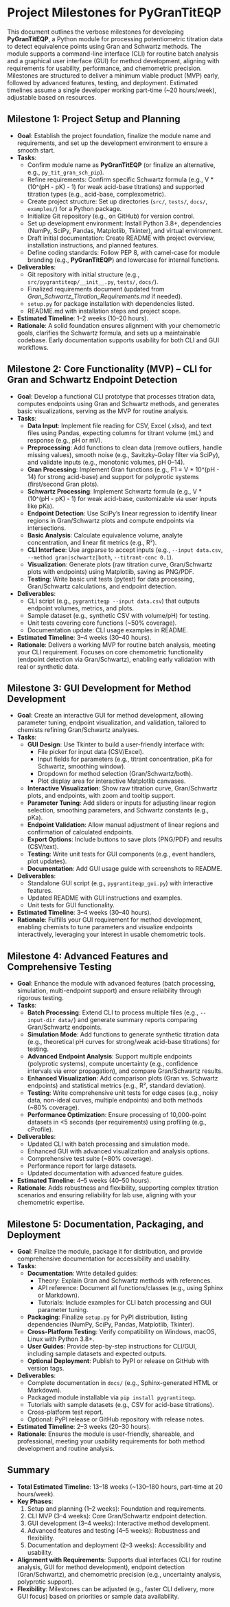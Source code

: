 # Project Milestones for PyGranTitEQP

This document outlines the verbose milestones for developing **PyGranTitEQP**, a Python module for processing potentiometric titration data to detect equivalence points using Gran and Schwartz methods. The module supports a command-line interface (CLI) for routine batch analysis and a graphical user interface (GUI) for method development, aligning with requirements for usability, performance, and chemometric precision. Milestones are structured to deliver a minimum viable product (MVP) early, followed by advanced features, testing, and deployment. Estimated timelines assume a single developer working part-time (~20 hours/week), adjustable based on resources.

## Milestone 1: Project Setup and Planning
- **Goal**: Establish the project foundation, finalize the module name and requirements, and set up the development environment to ensure a smooth start.
- **Tasks**:
  - Confirm module name as **PyGranTitEQP** (or finalize an alternative, e.g., `py_tit_gran_sch_pip`).
  - Refine requirements: Confirm specific Schwartz formula (e.g., V * (10^(pH - pK) - 1) for weak acid-base titrations) and supported titration types (e.g., acid-base, complexometric).
  - Create project structure: Set up directories (`src/`, `tests/`, `docs/`, `examples/`) for a Python package.
  - Initialize Git repository (e.g., on GitHub) for version control.
  - Set up development environment: Install Python 3.8+, dependencies (NumPy, SciPy, Pandas, Matplotlib, Tkinter), and virtual environment.
  - Draft initial documentation: Create README with project overview, installation instructions, and planned features.
  - Define coding standards: Follow PEP 8, with camel-case for module branding (e.g., **PyGranTitEQP**) and lowercase for internal functions.
- **Deliverables**:
  - Git repository with initial structure (e.g., `src/pygrantiteqp/__init__.py`, `tests/`, `docs/`).
  - Finalized requirements document (updated from *Gran_Schwartz_Titration_Requirements.md* if needed).
  - `setup.py` for package installation with dependencies listed.
  - README.md with installation steps and project scope.
- **Estimated Timeline**: 1–2 weeks (10–20 hours).
- **Rationale**: A solid foundation ensures alignment with your chemometric goals, clarifies the Schwartz formula, and sets up a maintainable codebase. Early documentation supports usability for both CLI and GUI workflows.

## Milestone 2: Core Functionality (MVP) – CLI for Gran and Schwartz Endpoint Detection
- **Goal**: Develop a functional CLI prototype that processes titration data, computes endpoints using Gran and Schwartz methods, and generates basic visualizations, serving as the MVP for routine analysis.
- **Tasks**:
  - **Data Input**: Implement file reading for CSV, Excel (.xlsx), and text files using Pandas, expecting columns for titrant volume (mL) and response (e.g., pH or mV).
  - **Preprocessing**: Add functions to clean data (remove outliers, handle missing values), smooth noise (e.g., Savitzky-Golay filter via SciPy), and validate inputs (e.g., monotonic volumes, pH 0–14).
  - **Gran Processing**: Implement Gran functions (e.g., F1 = V * 10^(pH - 14) for strong acid-base) and support for polyprotic systems (first/second Gran plots).
  - **Schwartz Processing**: Implement Schwartz formula (e.g., V * (10^(pH - pK) - 1) for weak acid-base, customizable via user inputs like pKa).
  - **Endpoint Detection**: Use SciPy’s linear regression to identify linear regions in Gran/Schwartz plots and compute endpoints via intersections.
  - **Basic Analysis**: Calculate equivalence volume, analyte concentration, and linear fit metrics (e.g., R²).
  - **CLI Interface**: Use argparse to accept inputs (e.g., `--input data.csv`, `--method gran|schwartz|both`, `--titrant-conc 0.1`).
  - **Visualization**: Generate plots (raw titration curve, Gran/Schwartz plots with endpoints) using Matplotlib, saving as PNG/PDF.
  - **Testing**: Write basic unit tests (pytest) for data processing, Gran/Schwartz calculations, and endpoint detection.
- **Deliverables**:
  - CLI script (e.g., `pygrantiteqp --input data.csv`) that outputs endpoint volumes, metrics, and plots.
  - Sample dataset (e.g., synthetic CSV with volume/pH) for testing.
  - Unit tests covering core functions (~50% coverage).
  - Documentation update: CLI usage examples in README.
- **Estimated Timeline**: 3–4 weeks (30–40 hours).
- **Rationale**: Delivers a working MVP for routine batch analysis, meeting your CLI requirement. Focuses on core chemometric functionality (endpoint detection via Gran/Schwartz), enabling early validation with real or synthetic data.

## Milestone 3: GUI Development for Method Development
- **Goal**: Create an interactive GUI for method development, allowing parameter tuning, endpoint visualization, and validation, tailored to chemists refining Gran/Schwartz analyses.
- **Tasks**:
  - **GUI Design**: Use Tkinter to build a user-friendly interface with:
    - File picker for input data (CSV/Excel).
    - Input fields for parameters (e.g., titrant concentration, pKa for Schwartz, smoothing window).
    - Dropdown for method selection (Gran/Schwartz/both).
    - Plot display area for interactive Matplotlib canvases.
  - **Interactive Visualization**: Show raw titration curve, Gran/Schwartz plots, and endpoints, with zoom and tooltip support.
  - **Parameter Tuning**: Add sliders or inputs for adjusting linear region selection, smoothing parameters, and Schwartz constants (e.g., pKa).
  - **Endpoint Validation**: Allow manual adjustment of linear regions and confirmation of calculated endpoints.
  - **Export Options**: Include buttons to save plots (PNG/PDF) and results (CSV/text).
  - **Testing**: Write unit tests for GUI components (e.g., event handlers, plot updates).
  - **Documentation**: Add GUI usage guide with screenshots to README.
- **Deliverables**:
  - Standalone GUI script (e.g., `pygrantiteqp_gui.py`) with interactive features.
  - Updated README with GUI instructions and examples.
  - Unit tests for GUI functionality.
- **Estimated Timeline**: 3–4 weeks (30–40 hours).
- **Rationale**: Fulfills your GUI requirement for method development, enabling chemists to tune parameters and visualize endpoints interactively, leveraging your interest in usable chemometric tools.

## Milestone 4: Advanced Features and Comprehensive Testing
- **Goal**: Enhance the module with advanced features (batch processing, simulation, multi-endpoint support) and ensure reliability through rigorous testing.
- **Tasks**:
  - **Batch Processing**: Extend CLI to process multiple files (e.g., `--input-dir data/`) and generate summary reports comparing Gran/Schwartz endpoints.
  - **Simulation Mode**: Add functions to generate synthetic titration data (e.g., theoretical pH curves for strong/weak acid-base titrations) for testing.
  - **Advanced Endpoint Analysis**: Support multiple endpoints (polyprotic systems), compute uncertainty (e.g., confidence intervals via error propagation), and compare Gran/Schwartz results.
  - **Enhanced Visualization**: Add comparison plots (Gran vs. Schwartz endpoints) and statistical metrics (e.g., R², standard deviation).
  - **Testing**: Write comprehensive unit tests for edge cases (e.g., noisy data, non-ideal curves, multiple endpoints) and both methods (~80% coverage).
  - **Performance Optimization**: Ensure processing of 10,000-point datasets in <5 seconds (per requirements) using profiling (e.g., cProfile).
- **Deliverables**:
  - Updated CLI with batch processing and simulation mode.
  - Enhanced GUI with advanced visualization and analysis options.
  - Comprehensive test suite (~80% coverage).
  - Performance report for large datasets.
  - Updated documentation with advanced feature guides.
- **Estimated Timeline**: 4–5 weeks (40–50 hours).
- **Rationale**: Adds robustness and flexibility, supporting complex titration scenarios and ensuring reliability for lab use, aligning with your chemometric expertise.

## Milestone 5: Documentation, Packaging, and Deployment
- **Goal**: Finalize the module, package it for distribution, and provide comprehensive documentation for accessibility and usability.
- **Tasks**:
  - **Documentation**: Write detailed guides:
    - Theory: Explain Gran and Schwartz methods with references.
    - API reference: Document all functions/classes (e.g., using Sphinx or Markdown).
    - Tutorials: Include examples for CLI batch processing and GUI parameter tuning.
  - **Packaging**: Finalize `setup.py` for PyPI distribution, listing dependencies (NumPy, SciPy, Pandas, Matplotlib, Tkinter).
  - **Cross-Platform Testing**: Verify compatibility on Windows, macOS, Linux with Python 3.8+.
  - **User Guides**: Provide step-by-step instructions for CLI/GUI, including sample datasets and expected outputs.
  - **Optional Deployment**: Publish to PyPI or release on GitHub with version tags.
- **Deliverables**:
  - Complete documentation in `docs/` (e.g., Sphinx-generated HTML or Markdown).
  - Packaged module installable via `pip install pygrantiteqp`.
  - Tutorials with sample datasets (e.g., CSV for acid-base titrations).
  - Cross-platform test report.
  - Optional: PyPI release or GitHub repository with release notes.
- **Estimated Timeline**: 2–3 weeks (20–30 hours).
- **Rationale**: Ensures the module is user-friendly, shareable, and professional, meeting your usability requirements for both method development and routine analysis.

## Summary
- **Total Estimated Timeline**: 13–18 weeks (~130–180 hours, part-time at 20 hours/week).
- **Key Phases**:
  1. Setup and planning (1–2 weeks): Foundation and requirements.
  2. CLI MVP (3–4 weeks): Core Gran/Schwartz endpoint detection.
  3. GUI development (3–4 weeks): Interactive method development.
  4. Advanced features and testing (4–5 weeks): Robustness and flexibility.
  5. Documentation and deployment (2–3 weeks): Accessibility and usability.
- **Alignment with Requirements**: Supports dual interfaces (CLI for routine analysis, GUI for method development), endpoint detection (Gran/Schwartz), and chemometric precision (e.g., uncertainty analysis, polyprotic support).
- **Flexibility**: Milestones can be adjusted (e.g., faster CLI delivery, more GUI focus) based on priorities or sample data availability.
